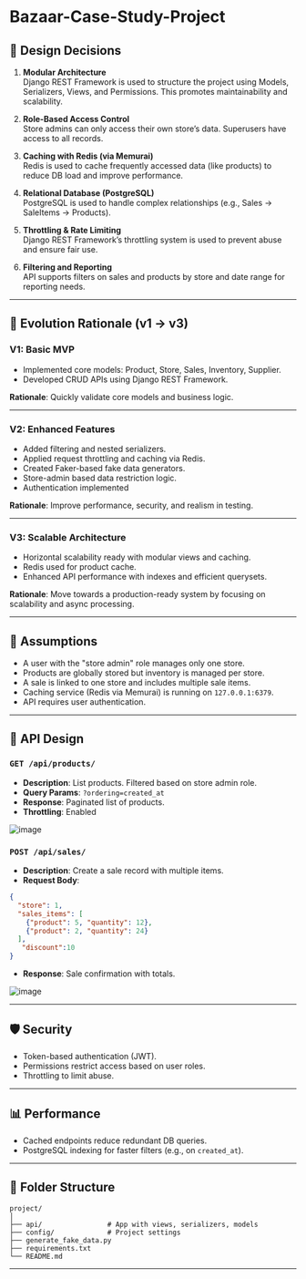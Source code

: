 # Bazaar-Case-Study-Project

## 🧠 Design Decisions

1. **Modular Architecture**  
   Django REST Framework is used to structure the project using Models, Serializers, Views, and Permissions. This promotes maintainability and scalability.

2. **Role-Based Access Control**  
   Store admins can only access their own store’s data. Superusers have access to all records.

3. **Caching with Redis (via Memurai)**  
   Redis is used to cache frequently accessed data (like products) to reduce DB load and improve performance.

4. **Relational Database (PostgreSQL)**  
   PostgreSQL is used to handle complex relationships (e.g., Sales → SaleItems → Products).

5. **Throttling & Rate Limiting**  
   Django REST Framework’s throttling system is used to prevent abuse and ensure fair use.

6. **Filtering and Reporting**  
   API supports filters on sales and products by store and date range for reporting needs.

---

## 🚀 Evolution Rationale (v1 → v3)

### **V1: Basic MVP**
- Implemented core models: Product, Store, Sales, Inventory, Supplier.
- Developed CRUD APIs using Django REST Framework.

**Rationale**: Quickly validate core models and business logic.

---

### **V2: Enhanced Features**
- Added filtering and nested serializers.
- Applied request throttling and caching via Redis.
- Created Faker-based fake data generators.
- Store-admin based data restriction logic.
- Authentication implemented

**Rationale**: Improve performance, security, and realism in testing.

---

### **V3: Scalable Architecture**
- Horizontal scalability ready with modular views and caching.
- Redis used for product cache.
- Enhanced API performance with indexes and efficient querysets.

**Rationale**: Move towards a production-ready system by focusing on scalability and async processing.

---
## 🤔 Assumptions

- A user with the "store admin" role manages only one store.
- Products are globally stored but inventory is managed per store.
- A sale is linked to one store and includes multiple sale items.
- Caching service (Redis via Memurai) is running on `127.0.0.1:6379`.
- API requires user authentication.

---

## 🔌 API Design

### `GET /api/products/`
- **Description**: List products. Filtered based on store admin role.
- **Query Params**: `?ordering=created_at`
- **Response**: Paginated list of products.
- **Throttling**: Enabled

![image](https://github.com/user-attachments/assets/979b400c-ee43-4238-b7b0-b01aee3cae0b)

### `POST /api/sales/`
- **Description**: Create a sale record with multiple items.
- **Request Body**:
```json
{
  "store": 1,
  "sales_items": [
    {"product": 5, "quantity": 12},
    {"product": 2, "quantity": 24}
  ],
   "discount":10
}
```
- **Response**: Sale confirmation with totals.

![image](https://github.com/user-attachments/assets/4619e945-a7b7-4424-b047-4d4e79ba4f8d)


---

## 🛡️ Security

- Token-based authentication (JWT).
- Permissions restrict access based on user roles.
- Throttling to limit abuse.

---

## 📊 Performance

- Cached endpoints reduce redundant DB queries.
- PostgreSQL indexing for faster filters (e.g., on `created_at`).

---


## 📂 Folder Structure

```
project/
│
├── api/                # App with views, serializers, models
├── config/             # Project settings
├── generate_fake_data.py
├── requirements.txt
└── README.md
```

---
